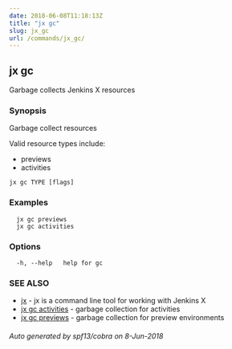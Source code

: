 ```yaml
---
date: 2018-06-08T11:18:13Z
title: "jx gc"
slug: jx_gc
url: /commands/jx_gc/
---
```

## jx gc

Garbage collects Jenkins X resources

### Synopsis

Garbage collect resources 

Valid resource types include: 

  * previews  
  * activities

```
jx gc TYPE [flags]
```

### Examples

```
  jx gc previews
  jx gc activities
```

### Options

```
  -h, --help   help for gc
```

### SEE ALSO

* [jx](/commands/jx/)	 - jx is a command line tool for working with Jenkins X
* [jx gc activities](/commands/jx_gc_activities/)	 - garbage collection for activities
* [jx gc previews](/commands/jx_gc_previews/)	 - garbage collection for preview environments

###### Auto generated by spf13/cobra on 8-Jun-2018
